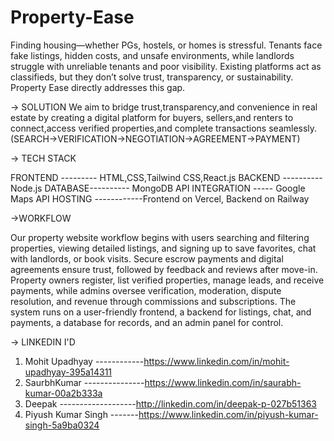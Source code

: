 # Property-Ease
Finding housing—whether PGs, hostels, or homes is stressful. Tenants face fake listings, hidden costs, and unsafe environments, while landlords struggle with unreliable tenants and poor visibility. Existing platforms act as classifieds, but they don’t solve trust, transparency, or sustainability. Property Ease directly addresses this gap.

-> SOLUTION
We aim to bridge trust,transparency,and convenience in real estate by creating a digital platform for buyers,
sellers,and renters to connect,access verified properties,and complete transactions seamlessly.
(SEARCH→VERIFICATION→NEGOTIATION→AGREEMENT→PAYMENT)


-> TECH STACK

FRONTEND --------- HTML,CSS,Tailwind CSS,React.js
BACKEND ---------- Node.js
DATABASE---------- MongoDB
API INTEGRATION ----- Google Maps API
HOSTING ------------Frontend on Vercel, Backend on Railway

->WORKFLOW

Our property website workflow begins with users searching and filtering properties, viewing detailed listings, and signing up to save favorites, chat with landlords, or book visits. Secure escrow payments and digital agreements ensure trust, followed by feedback and reviews after move-in. Property owners register, list verified properties, manage leads, and receive payments, while admins oversee verification, moderation, dispute resolution, and revenue through commissions and subscriptions. The system runs on a user-friendly frontend, a backend for listings, chat, and payments, a database for records, and an admin panel for control.


-> LINKEDIN I'D
1) Mohit Upadhyay ------------https://www.linkedin.com/in/mohit-upadhyay-395a14311
2) SaurbhKumar ---------------https://www.linkedin.com/in/saurabh-kumar-00a2b333a
3) Deepak -------------------http://linkedin.com/in/deepak-p-027b51363
4) Piyush Kumar Singh -------https://www.linkedin.com/in/piyush-kumar-singh-5a9ba0324
